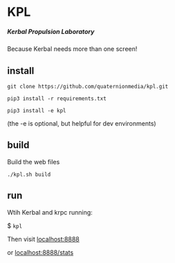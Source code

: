 # KPL
##### Kerbal Propulsion Laboratory
Because Kerbal needs more than one screen!

## install
`git clone https://github.com/quaternionmedia/kpl.git`

`pip3 install -r requirements.txt`

`pip3 install -e kpl`

(the -e is optional, but helpful for dev environments)

## build
Build the web files

`./kpl.sh build`

## run
Wtih Kerbal and krpc running:

$ `kpl`

Then visit [localhost:8888](http://localhost:8888)

or [localhost:8888/stats](http://localhost:8888/stats)
